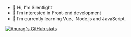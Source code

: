- 👋 Hi, I’m Silentlight
- 👀 I’m interested in Front-end development
- 🌱 I’m currently learning Vue、Node.js and JavaScript.


[![Anurag's GitHub stats](https://github-readme-stats.vercel.app/api?username=cloudnzk)](https://github.com/cloudnzk/github-readme-stats)
<!---
cloudnzk/cloudnzk is a ✨ special ✨ repository because its `README.md` (this file) appears on your GitHub profile.
You can click the Preview link to take a look at your changes.
--->
